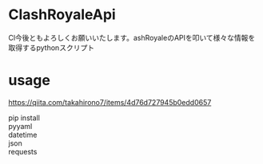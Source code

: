 # ClashRoyaleApi
Cl今後ともよろしくお願いいたします。ashRoyaleのAPIを叩いて様々な情報を取得するpythonスクリプト

# usage
https://qiita.com/takahirono7/items/4d76d727945b0edd0657

pip install  
    pyyaml  
    datetime  
    json  
    requests  
     

